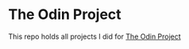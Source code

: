 # The Odin Project
This repo holds all projects I did for [The Odin Project](http://www.theodinproject.com/)
